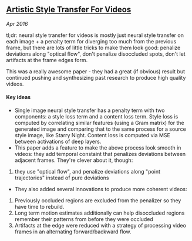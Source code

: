 ## [Artistic Style Transfer For Videos](http://arxiv.org/abs/1604.08610)

_Apr 2016_

tl;dr: neural style transfer for videos is mostly just neural style transfer on each image + a penalty term for diverging too much from the previous frame, but there are lots of little tricks to make them look good: penalize deviations along "optical flow", don't penalize disoccluded spots, don't let artifacts at the frame edges form.

This was a really awesome paper - they had a great (if obvious) result but continued pushing and synthesizing past research to produce high quality videos.

#### Key ideas

* Single image neural style transfer has a penalty term with two components: a style loss term and a content loss term. Style loss is computed by correlating similar features (using a Gram matrix) for the generated image and comparing that to the same process for a source style image, like Starry Night. Content loss is computed via MSE between activations of deep layers.
* This paper adds a feature to make the above process look smooth in videos: they add temporal constaint that penalizes deviations between adjacent frames. They're clever about it, though:
1. they use "optical flow", and penalize deviations along "point trajectories" instead of pure deviations
* They also added several innovations to produce more coherent videos:
1. Previously occluded regions are excluded from the penalizer so they have time to rebuild.
2. Long term motion estimates additionally can help disoccluded regions remember their patterns from before they were occluded
3. Artifacts at the edge were reduced with a strategy of processing video frames in an alternating forward/backward flow.
